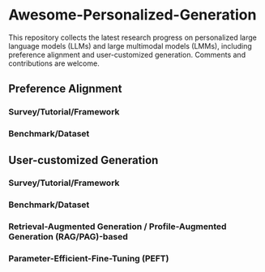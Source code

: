 # Awesome-Personalized-Generation
This repository collects the latest research progress on personalized large language models (LLMs) and large multimodal models (LMMs), including preference alignment and user-customized generation. Comments and contributions are welcome.

## Preference Alignment

### Survey/Tutorial/Framework

### Benchmark/Dataset

## User-customized Generation

### Survey/Tutorial/Framework

### Benchmark/Dataset

### Retrieval-Augmented Generation / Profile-Augmented Generation (RAG/PAG)-based

### Parameter-Efficient-Fine-Tuning (PEFT)
